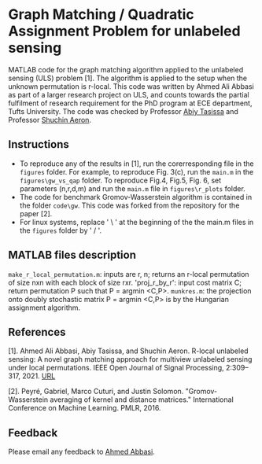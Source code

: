 # Graph Matching / Quadratic Assignment Problem for unlabeled sensing
MATLAB code for the graph matching algorithm applied to the unlabeled sensing (ULS) problem [1]. The algorithm is applied to the setup when the unknown permutation is r-local. This code was written by Ahmed Ali Abbasi as part of a larger research project on ULS, and counts towards the partial fulfilment of research requirement for the PhD program at ECE department, Tufts University. The code was checked by Professor [Abiy Tasissa](http://sites.tufts.edu/atasissa/) and Professor  [Shuchin Aeron](http://www.ece.tufts.edu/~shuchin/).  

## Instructions
* To reproduce any of the results in [1], run the corerresponding file in the `figures` folder. For example, to reproduce Fig. 3(c), run  the `main.m` in the `figures\gw_vs_qap` folder. To reproduce Fig.4, Fig.5, Fig. 6, set parameters (n,r,d,m) and run the  `main.m` file in  `figures\r_plots` folder. 
* The code for benchmark Gromov-Wasserstein algorithm is contained in the folder `code\gw`. This code was forked from the repository for the paper [2].
* For linux systems, replace ' \ ' at the beginning of the the main.m files in the `figures` folder by ' / '. 

## MATLAB files description
`make_r_local_permutation.m`: inputs are r, n; returns  an r-local permutation of size nxn with each block of size rxr. 
'proj_r_by_r': input cost matrix C; return permutation P such that P = argmin <C,P>.
`munkres.m`: the projection onto doubly stochastic matrix P = argmin <C,P> is by the Hungarian assignment algorithm.


## References
[1]. Ahmed Ali Abbasi, Abiy Tasissa, and Shuchin Aeron. R-local unlabeled sensing: A novel graph matching approach for multiview unlabeled sensing under local permutations. IEEE Open Journal of Signal Processing, 2:309–317, 2021.
[URL](https://ieeexplore.ieee.org/document/9440727)

[2]. Peyré, Gabriel, Marco Cuturi, and Justin Solomon. "Gromov-Wasserstein averaging of kernel and distance matrices." International Conference on Machine Learning. PMLR, 2016.


## Feedback
Please email any feedback to <a href="mailto:ahmed.abbasi@tufts.edu">Ahmed Abbasi</a>.
